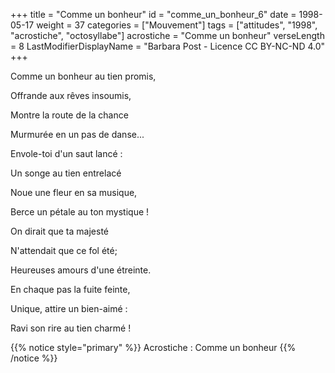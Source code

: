 +++
title = "Comme un bonheur"
id = "comme_un_bonheur_6"
date = 1998-05-17
weight = 37
categories = ["Mouvement"]
tags = ["attitudes", "1998", "acrostiche", "octosyllabe"]
acrostiche = "Comme un bonheur"
verseLength = 8
LastModifierDisplayName = "Barbara Post - Licence CC BY-NC-ND 4.0"
+++

Comme un bonheur au tien promis,

Offrande aux rêves insoumis,

Montre la route de la chance

Murmurée en un pas de danse...

Envole-toi d'un saut lancé :

Un songe au tien entrelacé

Noue une fleur en sa musique,

Berce un pétale au ton mystique !

On dirait que ta majesté

N'attendait que ce fol été;

Heureuses amours d'une étreinte.

En chaque pas la fuite feinte,

Unique, attire un bien-aimé :

Ravi son rire au tien charmé !

{{% notice style="primary" %}}
Acrostiche : Comme un bonheur
{{% /notice %}}
